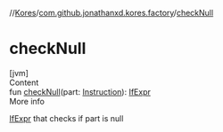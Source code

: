//[Kores](../index.md)/[com.github.jonathanxd.kores.factory](index.md)/[checkNull](check-null.md)



# checkNull  
[jvm]  
Content  
fun [checkNull](check-null.md)(part: [Instruction](../com.github.jonathanxd.kores/-instruction/index.md)): [IfExpr](../com.github.jonathanxd.kores.base/-if-expr/index.md)  
More info  


[IfExpr](../com.github.jonathanxd.kores.base/-if-expr/index.md) that checks if part is null

  



